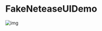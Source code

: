 # FakeNeteaseUIDemo


![img](https://github.com/BLCheung/FakeNeteaseUI/raw/master/image/logo.gif)
 

